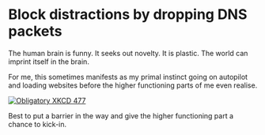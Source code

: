# Block distractions by dropping DNS packets

The human brain is funny. It seeks out novelty. It is plastic. The world can
imprint itself in the brain.

For me, this sometimes manifests as my primal instinct going on autopilot and
loading websites before the higher functioning parts of me even realise.

[![Obligatory XKCD 477](https://imgs.xkcd.com/comics/typewriter.png)](https://xkcd.com/477/)

Best to put a barrier in the way and give the higher functioning part a chance
to kick-in.
